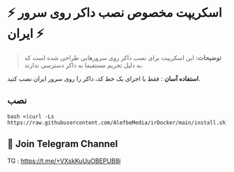 <h1 align=""/>⚡️ اسکریپت مخصوص نصب داکر روی سرور ایران ⚡️</h1>


> **توضیحات:** این اسکریپت برای نصب داکر روی سرورهایی طراحی شده است که به دلیل تحریم مستقیما به داکر دسترسی ندارند.

**استفاده آسان**  : فقط با اجرای یک خط کد، داکر را روی سرور ایران نصب کنید.


## نصب

```
bash <(curl -Ls https://raw.githubusercontent.com/AlefbeMedia/irDocker/main/install.sh)
```

## 📧 Join Telegram Channel

TG : https://t.me/+VXskKuUuOBEPUB8i
